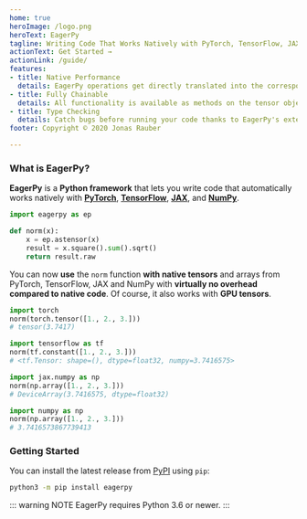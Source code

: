 ```yaml
---
home: true
heroImage: /logo.png
heroText: EagerPy
tagline: Writing Code That Works Natively with PyTorch, TensorFlow, JAX, and NumPy
actionText: Get Started →
actionLink: /guide/
features:
- title: Native Performance
  details: EagerPy operations get directly translated into the corresponding native operations.
- title: Fully Chainable
  details: All functionality is available as methods on the tensor objects and as EagerPy functions.
- title: Type Checking
  details: Catch bugs before running your code thanks to EagerPy's extensive type annotations.
footer: Copyright © 2020 Jonas Rauber

---
```


### What is EagerPy?

**EagerPy** is a **Python framework** that lets you write code that automatically works natively with [**PyTorch**](https://pytorch.org), [**TensorFlow**](https://www.tensorflow.org), [**JAX**](https://github.com/google/jax), and [**NumPy**](https://numpy.org).

```python
import eagerpy as ep

def norm(x):
    x = ep.astensor(x)
    result = x.square().sum().sqrt()
    return result.raw
```

You can now **use** the `norm` function **with native tensors** and arrays from PyTorch, TensorFlow, JAX and NumPy with **virtually no overhead compared to native code**. Of course, it also works with **GPU tensors**.

```python
import torch
norm(torch.tensor([1., 2., 3.]))
# tensor(3.7417)
```

```python
import tensorflow as tf
norm(tf.constant([1., 2., 3.]))
# <tf.Tensor: shape=(), dtype=float32, numpy=3.7416575>
```

```python
import jax.numpy as np
norm(np.array([1., 2., 3.]))
# DeviceArray(3.7416575, dtype=float32)
```

```python
import numpy as np
norm(np.array([1., 2., 3.]))
# 3.7416573867739413
```

### Getting Started

You can install the latest release from [PyPI](https://pypi.org/project/eagerpy/) using `pip`:

```bash
python3 -m pip install eagerpy
```

::: warning NOTE
EagerPy requires Python 3.6 or newer.
:::
